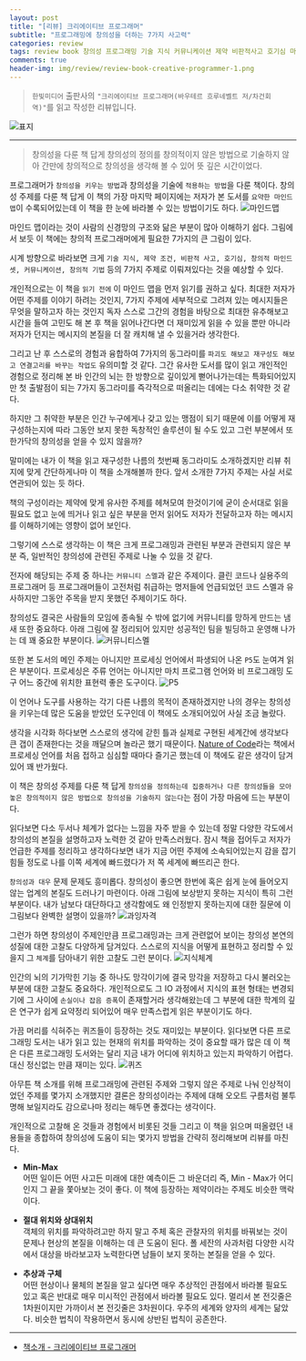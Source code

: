 ```yaml
---  
layout: post  
title: "[리뷰] 크리에이티브 프로그래머"  
subtitle: "프로그래밍에 창의성을 더하는 7가지 사고력"  
categories: review  
tags: review book 창의성 프로그래밍 기술 지식 커뮤니케이션 제약 비판적사고 호기심 마인드셋 기법     
comments: true  
header-img: img/review/review-book-creative-programmer-1.png
---  
```

  
> `한빛미디어` 출판사의 `"크리에이티브 프로그래머(바우테르 흐루네벨트 저/차건회 역)"`를 읽고 작성한 리뷰입니다.  

![표지](https://telegeam.github.io/assets/img/review/review-book-creative-programmer-1.png)  

---

> 창의성을 다룬 책 답게 창의성의 정의를 창의적이지 않은 방법으로 기술하지 않아 간만에 창의적으로 창의성을 생각해 볼 수 있어 뜻 깊은 시간이었다.

프로그래머가 `창의성을 키우는 방법`과 창의성을 기술에 `적용하는 방법`을 다룬 책이다. 창의성 주제를 다룬 책 답게 이 책의 가장 마지막 페이지에는 저자가 본 도서를 `요약한 마인드 맵`이 수록되어있는데 이 책을 한 눈에 바라볼 수 있는 방법이기도 하다. 
![마인드맵](https://telegeam.github.io/assets/img/review/review-book-creative-programmer-2.png)  

마인드 맵이라는 것이 사람의 신경망의 구조와 닮은 부분이 많아 이해하기 쉽다. 그림에서 보듯 이 책에는 창의적 프로그래머에게 필요한 7가지의 큰 그림이 있다. 

시계 방향으로 바라보면 크게 `기술 지식, 제약 조건, 비판적 사고, 호기심, 창의적 마인드셋, 커뮤니케이션, 창의적 기법` 등의 7가지 주제로 이뤄져있다는 것을 예상할 수 있다. 

개인적으로는 이 책을 `읽기 전에` 이 마인드 맵을 먼저 읽기를 권하고 싶다. 최대한 저자가 어떤 주제를 이야기 하려는 것인지, 7가지 주제에 세부적으로 그려져 있는 메시지들은 무엇을 말하고자 하는 것인지 독자 스스로 그간의 경험을 바탕으로 최대한 유추해보고 시간을 들여 고민도 해 본 후 책을 읽어나간다면 더 재미있게 읽을 수 있을 뿐만 아니라 저자가 던지는 메시지의 본질을 더 잘 캐치해 낼 수 있을거라 생각한다. 

그리고 난 후 스스로의 경험과 융합하여 7가지의 동그라미를 `파괴도 해보고 재구성도 해보고 연결고리를 바꾸는 작업도` 유의미할 것 같다. 그간 유사한 도서를 많이 읽고 개인적인 경험으로 정리해 본 바 인간의 뇌는 한 방향으로 깊이있게 뻗어나가는데는 특화되어있지만 첫 출발점이 되는 7가지 동그라미를 즉각적으로 떠올리는 데에는 다소 취약한 것 같다. 

하지만 그 취약한 부분은 인간 누구에게나 갖고 있는 맹점이 되기 때문에 이를 어떻게 재구성하는지에 따라 그동안 보지 못한 독창적인 솔루션이 될 수도 있고 그런 부분에서 또 한가닥의 창의성을 얻을 수 있지 않을까?

말미에는 내가 이 책을 읽고 재구성한 나름의 첫번째 동그라미도 소개하겠지만 리뷰 취지에 맞게 간단하게나마 이 책을 소개해볼까 한다. 앞서 소개한 7가지 주제는 사실 서로 연관되어 있는 듯 하다. 

책의 구성이라는 제약에 맞게 유사한 주제를 헤쳐모여 한것이기에 굳이 순서대로 읽을 필요도 없고 눈에 띄거나 읽고 싶은 부분을 먼저 읽어도 저자가 전달하고자 하는 메시지를 이해하기에는 영향이 없어 보인다. 

그렇기에 스스로 생각하는 이 책은 크게 프로그래밍과 관련된 부분과 관련되지 않은 부분 즉, 일반적인 창의성에 관련된 주제로 나눌 수 있을 것 같다. 

전자에 해당되는 주제 중 하나는 `커뮤니티 스멜`과 같은 주제이다. 클린 코드나 실용주의 프로그래머 등 프로그래머들이 고전처럼 취급하는 명저들에 언급되었던 코드 스멜과 유사하지만 그동안 주목을 받지 못했던 주제이기도 하다. 

창의성도 결국은 사람들의 모임에 종속될 수 밖에 없기에 커뮤니티를 망하게 만드는 냄새 또한 중요하다. 아래 그림에 잘 정리되어 있지만 성공적인 팀을 빌딩하고 운영해 나가는 데 꽤 중요한 부분이다. 
![커뮤니티스멜](https://telegeam.github.io/assets/img/review/review-book-creative-programmer-4.png)  

또한 본 도서의 메인 주제는 아니지만 프로세싱 언어에서 파생되어 나온 `P5`도 눈여겨 읽은 부분이다. 프로세싱은 주류 언어는 아니지만 마치 프로그램 언어와 비 프로그래밍 도구 어느 중간에 위치한 표현력 좋은 도구이다. 
![P5](https://telegeam.github.io/assets/img/review/review-book-creative-programmer-5.png)  

이 언어나 도구를 사용하는 각기 다른 나름의 목적이 존재하겠지만 나의 경우는 창의성을 키우는데 많은 도움을 받았던 도구인데 이 책에도 소개되어있어 사실 조금 놀랐다. 

생각을 시각화 하다보면 스스로의 생각에 갇힌 틀과 실제로 구현된 세계간에 생각보다 큰 갭이 존재한다는 것을 깨달으며 놀라곤 했기 때문이다. [Nature of Code](https://www.yes24.com/Product/Goods/17638500)라는 책에서 프로세싱 언어를 처음 접하고 심심할 때마다 즐기곤 했는데 이 책에도 같은 생각이 담겨있어 꽤 반가웠다.

이 책은 창의성 주제를 다룬 책 답게 `창의성을 정의하는데 집중하거나 다른 창의성들을 모아놓은 창의적이지 않은 방법으로 창의성을 기술하지 않는다`는 점이 가장 마음에 드는 부분이다. 

읽다보면 다소 두서나 체계가 없다는 느낌을 자주 받을 수 있는데 정말 다양한 각도에서 창의성의 본질을 설명하고자 노력한 것 같아 만족스러웠다. 잠시 책을 접어두고 저자가 언급한 주제를 정리하고 생각하다보면 내가 지금 어떤 주제에 소속되어있는지 감을 잡기 힘들 정도로 나를 이쪽 세계에 빠드렸다가 저 쪽 세계에 빠뜨리곤 한다. 

`창의성과 대우` 문제 문제도 흥미롭다. 창의성이 좋으면 한번에 혹은 쉽게 눈에 들어오지 않는 업계의 본질도 드러나기 마련이다. 아래 그림에 보상받지 못하는 지식이 특히 그런 부분이다. 내가 남보다 대단하다고 생각함에도 왜 인정받지 못하는지에 대한 질문에 이 그림보다 완벽한 설명이 있을까?
![과잉자격](https://telegeam.github.io/assets/img/review/review-book-creative-programmer-6.png)  

그런가 하면 창의성이 주제인만큼 프로그래밍과는 크게 관련없어 보이는 창의성 본연의 성질에 대한 고찰도 다양하게 담겨있다. 스스로의 지식을 어떻게 표현하고 정리할 수 있을지 그 `체계`를 담아내기 위한 고찰도 그런 분이다. 
![지식체계](https://telegeam.github.io/assets/img/review/review-book-creative-programmer-3.png)  

인간의 뇌의 기가막힌 기능 중 하나도 망각이기에 결국 망각을 저장하고 다시 불러오는 부분에 대한 고찰도 중요하다. 개인적으로도 그 IO 과정에서 지식의 표현 형태는 변경되기에 그 사이에 `손실이나 잡음 증폭`이 존재할거라 생각해왔는데 그 부분에 대한 학계의 깊은 연구가 쉽게 요약정리 되어있어 매우 만족스럽게 읽은 부분이기도 하다.

가끔 머리를 식혀주는 퀴즈들이 등장하는 것도 재미있는 부분이다. 읽다보면 다른 프로그래밍 도서는 내가 읽고 있는 현재의 위치를 파악하는 것이 중요할 때가 많은 데 이 책은 다른 프로그래밍 도서와는 달리 지금 내가 어디에 위치하고 있는지 파악하기 어렵다. 대신 정신없는 만큼 재미는 있다. 
![퀴즈](https://telegeam.github.io/assets/img/review/review-book-creative-programmer-7.png)  

아무튼 책 소개를 위해 프로그래밍에 관련된 주제와 그렇지 않은 주제로 나눠 인상적이었던 주제를 몇가지 소개했지만 결론은 창의성이라는 주제에 대해 오오트 구름처럼 불투명해 보일지라도 감으로나마 정리는 해두면 좋겠다는 생각이다.

개인적으로 고찰해 온 것들과 경험에서 비롯된 것들 그리고 이 책을 읽으며 떠올렸던 내용들을 종합하여 창의성에 도움이 되는 몇가지 방법을 간략히 정리해보며 리뷰를 마친다.

* __Min-Max__  
  어떤 일이든 어떤 사고든 미래에 대한 예측이든 그 바운더리 즉, Min - Max가 어디인지 그 끝을 쫓아보는 것이 좋다. 이 책에 등장하는 제약이라는 주제도 비슷한 맥락이다. 

* __절대 위치와 상대위치__  
  객체의 위치를 파악하려고만 하지 말고 주체 혹은 관찰자의 위치를 바꿔보는 것이 문제나 현상의 본질을 이해하는 데 큰 도움이 된다. 폴 세잔의 사과처럼 다양한 시각에서 대상을 바라보고자 노력한다면 남들이 보지 못하는 본질을 얻을 수 있다. 

* __추상과 구체__  
  어떤 현상이나 물체의 본질을 알고 싶다면 매우 추상적인 관점에서 바라볼 필요도 있고 혹은 반대로 매우 미시적인 관점에서 바라볼 필요도 있다. 멀리서 본 전깃줄은 1차원이지만 가까이서 본 전깃줄은 3차원이다. 우주의 세계와 양자의 세계는 닮았다. 비슷한 법칙이 작용하면서 동시에 상반된 법칙이 공존한다. 

---

* [책소개 - 크리에이티브 프로그래머](https://www.yes24.com/Product/Goods/121961076)
